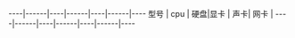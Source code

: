 
----|------|----|------|----|------|----
型号 | cpu | 硬盘|显卡 | 声卡| 网卡 | 
----|------|----|------|----|------|----
